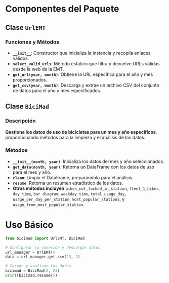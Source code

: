 # Componentes del Paquete

## Clase `UrlEMT`

### Funciones y Métodos
- **`__init__`**: Constructor que inicializa la instancia y recopila enlaces válidos.
- **`select_valid_urls`**: Método estático que filtra y devuelve URLs válidas desde la web de la EMT.
- **`get_url(year, month)`**: Obtiene la URL específica para el año y mes proporcionados.
- **`get_csv(year, month)`**: Descarga y extrae un archivo CSV del conjunto de datos para el año y mes especificados.

## Clase `BiciMad`

### Descripción
**Gestiona los datos de uso de bicicletas para un mes y año específicos**, proporcionando métodos para la limpieza y el análisis de los datos.

### Métodos
- **`__init__(month, year)`**: Inicializa los datos del mes y año seleccionados.
- **`get_data(month, year)`**: Retorna un DataFrame con los datos de uso para el mes y año.
- **`clean`**: Limpia el DataFrame, preparándolo para el análisis.
- **`resume`**: Retorna un resumen estadístico de los datos.
- **Otros métodos incluyen** `bikes_not_locked_in_station`, `fleet_1_bikes`, `day_time`, `bar_diagram`, `weekday_time`, `total_usage_day`, `usage_per_day_per_station`, `most_popular_stations`, y `usage_from_most_popular_station`.

# Uso Básico

```python
from bicimad import UrlEMT, BiciMad

# Configurar la conexión y descargar datos
url_manager = UrlEMT()
data = url_manager.get_csv(23, 2)

# Cargar y analizar los datos
bicimad = BiciMad(2, 23)
print(bicimad.resume())
